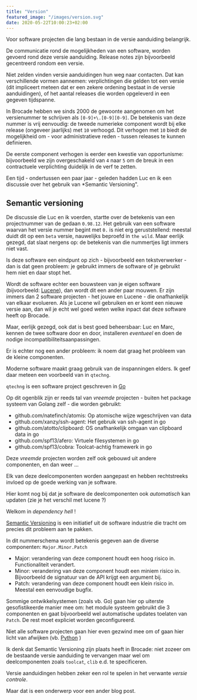 ```yaml
---
title: "Version"
featured_image: "/images/version.svg"
date: 2020-05-22T10:00:23+02:00
---
```


Voor software projecten die lang bestaan in de versie aanduiding belangrijk.

De communicatie rond de mogelijkheden van een software, worden gevoerd rond deze versie aanduiding.
Release notes zijn bijvoorbeeld gecentreerd rondom een versie.

Niet zelden vinden versie aanduidingen hun weg naar contacten. Dat kan verschillende vormen aannemen: verplichtingen die gelden tot een versie (dit impliceert meteen dat er een zekere ordening bestaat in de versie aanduidingen), of het aantal releases die worden opgeleverd in een gegeven tijdspanne.

In Brocade hebben we sinds 2000 de gewoonte aangenomen om het versienummer te schrijven als `[0-9]+\.[0-9][0-9]`. De betekenis van deze nummer is vrij eenvoudig: de tweede numerieke component wordt bij elke release (ongeveer jaarlijks) met `10` verhoogd. Dit verhogen met `10` biedt de mogelijkheid om - voor administratieve reden - tussen releases te kunnen definieren.

De eerste component verhogen is eerder een kwestie van opportunisme: bijvoorbeeld we zijn overgeschakeld van `4` naar `5` om de breuk in een contractuele verplichting duidelijk in de verf te zetten.

Een tijd - ondertussen een paar jaar - geleden hadden Luc en ik een discussie over het gebruik van *Semantic Versioning".

## Semantic versioning

De discussie die Luc en ik voerden, startte over de betekenis van een projectnummer van de gedaan `0.98.12`. Het gebruik van een software waarvan het versie nummer begint met `0.` is niet erg geruststellend: meestal duidt dit op een `beta` versie, nauwelijks beproefd in `the wild`. Maar eerlijk gezegd, dat slaat nergens op: de betekenis van die nummertjes ligt immers niet vast. 

Is deze software een eindpunt op zich - bijvoorbeeld een tekstverwerker - dan is dat geen probleem: je gebruikt immers de software of je gebruikt hem niet en daar stopt het.

Wordt de software echter een bouwsteen van je eigen software (bijvoorbeeld: [Lucene](https://en.wikipedia.org/wiki/Apache_Lucene "Lucene")), dan wordt dit een ander paar mouwen. Er zijn immers dan 2 software projecten - het jouwe en Lucene - die onafhankelijk van elkaar evolueren. Als je Lucene wil gebruiken en er komt een nieuwe versie aan, dan wil je echt wel goed weten welke inpact dat deze software heeft op Brocade.

Maar, eerlijk gezegd, ook dat is best goed beheersbaar: Luc en Marc, kennen de twee software door en door, installeren *eventueel* en doen de nodige incompatibiliteitsaanpassingen.

Er is echter nog een ander probleem: ik noem dat graag het probleem van de kleine componenten.

Moderne software maakt graag gebruik van de inspanningen elders. Ik geef daar meteen een voorbeeld van in `qtechng`.

`qtechng` is een software project geschreven in [Go](https://en.wikipedia.org/wiki/Go_(programming_language) "Golang")

Op dit ogenblik zijn er reeds tal van *vreemde* projecten - buiten het package systeem van Golang zelf - die worden gebruikt:

- github.com/natefinch/atomis: Op atomische wijze wgeschrijven van data
- github.com/xanzy/ssh-agent: Het gebruik van ssh-agent in go
- github.com/atotto/clipboard: OS onafhankelijk omgaan van clipboard data in go
- github.com/spf13/afero: Virtuele filesystemen in go
- github.com/spf13/cobra: Toolcat-achtig framewerk in go

Deze *vreemde* projecten worden zelf ook gebouwd uit andere componenten, en dan weer ...

Elk van deze deelcomponenten worden aangepast en hebben rechtstreeks invloed op de goede werking van je software.

Hier komt nog bij dat je software de deelcomponenten ook *automatisch* kan updaten (zie je het verschil met lucene ?)

Welkom in *dependency hell* !

[Semantic Versioning](https://semver.org/ "SemVer") is een initiatief uit de software industrie die tracht om precies dit probleem aan te pakken.

In dit nummerschema wordt betekenis gegeven aan de diverse componenten: `Major.Minor.Patch`

- Major: verandering van deze component houdt een hoog risico in. Functionaliteit verandert.
- Minor: verandering van deze component houdt een miniem risico in. Bijvoorbeeld de signatuur van de API krijgt een argument bij.
- Patch: verandering van deze component houdt een klein risico in. Meestal een eenvoudige bugfix.

Sommige ontwikkelsystemen (zoals vb. Go) gaan hier op uiterste gesofistikeerde manier mee om: het module systeem gebruikt die 3 componenten en gaat bijvoorbeeld wel automatische updates toelaten van `Patch`. 
De rest moet expliciet worden geconfigureerd.

Niet alle software projecten gaan hier even gezwind mee om of gaan hier licht van afwijken (vb. [Python](https://www.python.org/dev/peps/pep-0440/ "Version Identification and Dependency Specification") )

Ik denk dat Semantic Versioning zijn plaats heeft in Brocade: niet zozeer om de bestaande versie aanduiding te vervangen maar wel om deelcomponenten zoals `toolcat`, `clib` e.d. te specificeren.

Versie aanduidingen hebben zeker een rol te spelen in het verwante *versie controle*.

Maar dat is een onderwerp voor een ander blog post.















